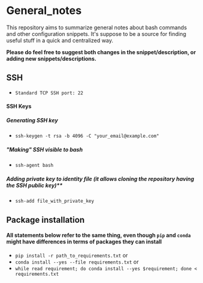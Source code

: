 # General_notes
This repository aims to summarize general notes about bash commands and other configuration snippets. It's suppose to be a source for finding useful stuff in a quick and centralized way.

**Please do feel free to suggest both changes in the snippet/description, or adding new snippets/descriptions.**

## SSH
- `Standard TCP SSH port: 22`

#### SSH Keys
##### Generating SSH key
  - `ssh-keygen -t rsa -b 4096 -C "your_email@example.com"`
##### "Making" SSH visible to bash
  - `ssh-agent bash`
##### Adding private key to identity file (it allows cloning the repository having the SSH public key)**
  - `ssh-add file_with_private_key`

## Package installation
#### All statements below refer to the same thing, even though `pip` and `conda` might have differences in terms of packages they can install
- `pip install -r path_to_requirements.txt` or
- `conda install --yes --file requirements.txt` or
- `while read requirement; do conda install --yes $requirement; done < requirements.txt`
